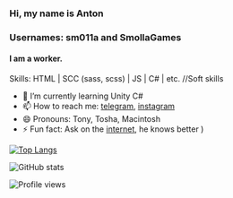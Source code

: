 ### Hi, my name is Anton
### Usernames: sm011a and SmollaGames
#### I am a worker.

Skills: HTML | SCC (sass, scss) | JS | C# | etc. //Soft skills

- 🌱 I’m currently learning Unity C#
- 📫 How to reach me: [telegram](https://t.me/SmollaGames), [instagram](https://www.instagram.com/smollagames/) 
- 😄 Pronouns: Tony, Tosha, Macintosh 
- ⚡ Fun fact: Ask on the [internet](http://google.com), he knows better )

[![Top Langs](https://github-readme-stats.vercel.app/api/top-langs/?username=SmollaGames)](https://github.com/anuraghazra/github-readme-stats)

![GitHub stats](https://github-readme-stats.vercel.app/api?username=SmollaGames&show_icons=true&theme=tokyonight)  

![Profile views](https://gpvc.arturio.dev/SmollaGames)  
